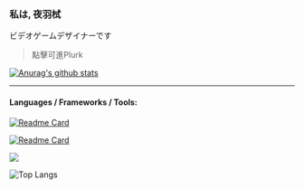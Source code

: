 ### 私は, 夜羽栻
ビデオゲームデザイナーです
> 點擊可進Plurk

<!--
**Exterior404/Exterior404** is a ✨ _special_ ✨ repository because its `README.md` (this file) appears on your GitHub profile.

Here are some ideas to get you started:

- 🔭 I’m currently working on ...
- 🌱 I’m currently learning ...
- 👯 I’m looking to collaborate on ...
- 🤔 I’m looking for help with ...
- 💬 Ask me about ...
- 📫 How to reach me: ...
- 😄 Pronouns: ...
- ⚡ Fun fact: ...
-->

[![Anurag's github stats](https://github-readme-stats.vercel.app/api?username=Exterior404&show_icons=true&theme=omni)](https://www.plurk.com/Exterior404)

<hr>

#### Languages / Frameworks / Tools:  


[![Readme Card](https://github-readme-stats.vercel.app/api/pin/?username=anuraghazra&show_owner=github-readme-stats)](https://github.com/anuraghazra/github-readme-stats)


[![Readme Card](https://github-readme-stats.vercel.app/api/pin/?username=Exterior404&repo=github-readme-stats)](https://github.com/Exterior404/github-readme-stats)

<a href="https://github.com/Exterior404/Kokoro">
  <img align="center" src="https://github-readme-stats.vercel.app/api/pin/?username=Exterior404&repo=github-readme-stats" />
</a>

![Top Langs](https://github-readme-stats.vercel.app/api/top-langs/?username=Exterior404)

